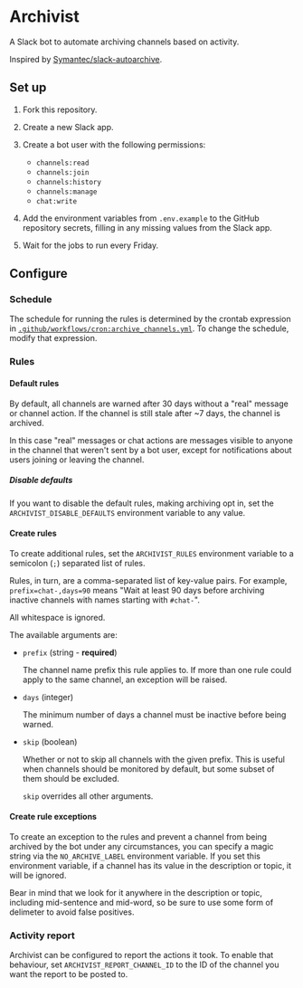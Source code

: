 # Archivist

A Slack bot to automate archiving channels based on activity.

Inspired by
[Symantec/slack-autoarchive](https://github.com/Symantec/slack-autoarchive).

## Set up

1. Fork this repository.

1. Create a new Slack app.

1. Create a bot user with the following permissions:

   - `channels:read`
   - `channels:join`
   - `channels:history`
   - `channels:manage`
   - `chat:write`

1. Add the environment variables from `.env.example` to the GitHub repository
   secrets, filling in any missing values from the Slack app.

1. Wait for the jobs to run every Friday.

## Configure

### Schedule

The schedule for running the rules is determined by the crontab expression in
[`.github/workflows/cron:archive_channels.yml`](.github/workflows/cron:archive_channels.yml).
To change the schedule, modify that expression.

### Rules

#### Default rules

By default, all channels are warned after 30 days without a "real" message or
channel action. If the channel is still stale after ~7 days, the channel is
archived.

In this case "real" messages or chat actions are messages visible to anyone in
the channel that weren't sent by a bot user, except for notifications about
users joining or leaving the channel.

##### Disable defaults

If you want to disable the default rules, making archiving opt in, set the
`ARCHIVIST_DISABLE_DEFAULTS` environment variable to any value.

#### Create rules

To create additional rules, set the `ARCHIVIST_RULES` environment variable to a
semicolon (`;`) separated list of rules.

Rules, in turn, are a comma-separated list of key-value pairs. For example,
`prefix=chat-,days=90` means "Wait at least 90 days before archiving inactive
channels with names starting with `#chat-`".

All whitespace is ignored.

The available arguments are:

- `prefix` (string - **required**)

  The channel name prefix this rule applies to. If more than one rule could
  apply to the same channel, an exception will be raised.

- `days` (integer)

  The minimum number of days a channel must be inactive before being warned.

- `skip` (boolean)

  Whether or not to skip all channels with the given prefix. This is useful when
  channels should be monitored by default, but some subset of them should be
  excluded.

  `skip` overrides all other arguments.

#### Create rule exceptions

To create an exception to the rules and prevent a channel from being archived by
the bot under any circumstances, you can specify a magic string via the
`NO_ARCHIVE_LABEL` environment variable. If you set this environment variable,
if a channel has its value in the description or topic, it will be ignored.

Bear in mind that we look for it anywhere in the description or topic, including
mid-sentence and mid-word, so be sure to use some form of delimeter to avoid
false positives.

### Activity report

Archivist can be configured to report the actions it took. To enable that
behaviour, set `ARCHIVIST_REPORT_CHANNEL_ID` to the ID of the channel you want
the report to be posted to.
